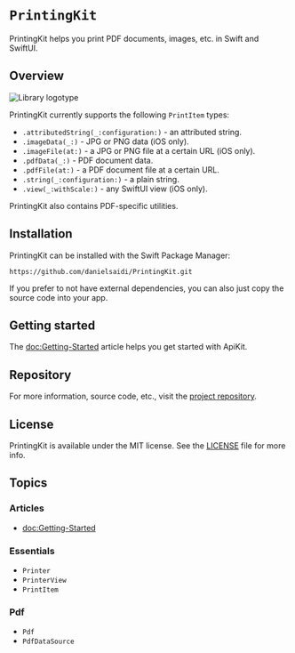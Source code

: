 # ``PrintingKit``

PrintingKit helps you print PDF documents, images, etc. in Swift and SwiftUI.


## Overview

![Library logotype](Logo.png)

PrintingKit currently supports the following `PrintItem` types:

* `.attributedString(_:configuration:)` - an attributed string.
* `.imageData(_:)` - JPG or PNG data (iOS only).
* `.imageFile(at:)` - a JPG or PNG file at a certain URL (iOS only).
* `.pdfData(_:)` - PDF document data.
* `.pdfFile(at:)` - a PDF document file at a certain URL.
* `.string(_:configuration:)` - a plain string.
* `.view(_:withScale:)` - any SwiftUI view (iOS only).

PrintingKit also contains PDF-specific utilities.



## Installation

PrintingKit can be installed with the Swift Package Manager:

```
https://github.com/danielsaidi/PrintingKit.git
```

If you prefer to not have external dependencies, you can also just copy the source code into your app.



## Getting started

The <doc:Getting-Started> article helps you get started with ApiKit.



## Repository

For more information, source code, etc., visit the [project repository][Repository].



## License

PrintingKit is available under the MIT license. See the [LICENSE][License] file for more info.



## Topics

### Articles

- <doc:Getting-Started>

### Essentials

- ``Printer``
- ``PrinterView``
- ``PrintItem``

### Pdf

- ``Pdf``
- ``PdfDataSource``



[License]: https://github.com/danielsaidi/PrintingKit/blob/master/LICENSE
[Repository]: https://github.com/danielsaidi/PrintingKit
